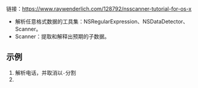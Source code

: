 链接：https://www.raywenderlich.com/128792/nsscanner-tutorial-for-os-x

* 解析任意格式数据的工具集：NSRegularExpression、NSDataDetector、Scanner。
* Scanner：提取和解释出预期的子数据。

## 示例
1. 解析电话，并取消以`-`分割
2. 

	
